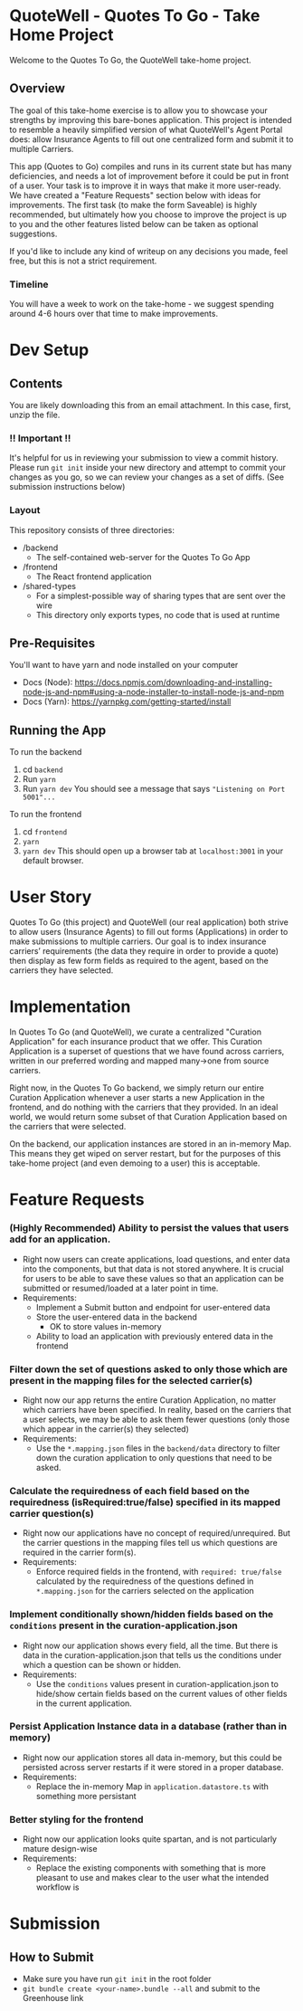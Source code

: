 # QuoteWell - Quotes To Go - Take Home Project

Welcome to the Quotes To Go, the QuoteWell take-home project.

## Overview

The goal of this take-home exercise is to allow you to showcase your strengths by improving this bare-bones application. This project is intended to resemble a heavily simplified version of what QuoteWell's Agent Portal does: allow Insurance Agents to fill out one centralized form and submit it to multiple Carriers.

This app (Quotes to Go) compiles and runs in its current state but has many deficiencies, and needs a lot of improvement before it could be put in front of a user. Your task is to improve it in ways that make it more user-ready. We have created a "Feature Requests" section below with ideas for improvements. The first task (to make the form Saveable) is highly recommended, but ultimately how you choose to improve the project is up to you and the other features listed below can be taken as optional suggestions.

If you'd like to include any kind of writeup on any decisions you made, feel free, but this is not a strict requirement.

### Timeline

You will have a week to work on the take-home - we suggest spending around 4-6 hours over that time to make improvements.

# Dev Setup

## Contents

You are likely downloading this from an email attachment. In this case, first, unzip the file.

### !! Important !!

It's helpful for us in reviewing your submission to view a commit history. Please run `git init` inside your new directory and attempt to commit your changes as you go, so we can review your changes as a set of diffs. (See submission instructions below)

### Layout

This repository consists of three directories:

-   /backend
    -   The self-contained web-server for the Quotes To Go App
-   /frontend
    -   The React frontend application
-   /shared-types
    -   For a simplest-possible way of sharing types that are sent over the wire
    -   This directory only exports types, no code that is used at runtime

## Pre-Requisites

You'll want to have yarn and node installed on your computer

-   Docs (Node): https://docs.npmjs.com/downloading-and-installing-node-js-and-npm#using-a-node-installer-to-install-node-js-and-npm
-   Docs (Yarn): https://yarnpkg.com/getting-started/install

## Running the App

To run the backend

1. cd `backend`
2. Run `yarn`
3. Run `yarn dev`
   You should see a message that says `"Listening on Port 5001"...`

To run the frontend

1. cd `frontend`
2. `yarn`
3. `yarn dev`
   This should open up a browser tab at `localhost:3001` in your default browser.

# User Story

Quotes To Go (this project) and QuoteWell (our real application) both strive to allow users (Insurance Agents) to fill out forms (Applications) in order to make submissions to multiple carriers. Our goal is to index insurance carriers’ requirements (the data they require in order to provide a quote) then display as few form fields as required to the agent, based on the carriers they have selected.

# Implementation

In Quotes To Go (and QuoteWell), we curate a centralized "Curation Application" for each insurance product that we offer. This Curation Application is a superset of questions that we have found across carriers, written in our preferred wording and mapped many->one from source carriers.

Right now, in the Quotes To Go backend, we simply return our entire Curation Application whenever a user starts a new Application in the frontend, and do nothing with the carriers that they provided. In an ideal world, we would return some subset of that Curation Application based on the carriers that were selected.

On the backend, our application instances are stored in an in-memory Map. This means they get wiped on server restart, but for the purposes of this take-home project (and even demoing to a user) this is acceptable.

# Feature Requests

### (Highly Recommended) Ability to persist the values that users add for an application.

-   Right now users can create applications, load questions, and enter data into the components, but that data is not stored anywhere. It is crucial for users to be able to save these values so that an application can be submitted or resumed/loaded at a later point in time.
-   Requirements:
    -   Implement a Submit button and endpoint for user-entered data
    -   Store the user-entered data in the backend
        -   OK to store values in-memory
    -   Ability to load an application with previously entered data in the frontend

### Filter down the set of questions asked to only those which are present in the mapping files for the selected carrier(s)

-   Right now our app returns the entire Curation Application, no matter which carriers have been specified. In reality, based on the carriers that a user selects, we may be able to ask them fewer questions (only those which appear in the carrier(s) they selected)
-   Requirements:
    -   Use the `*.mapping.json` files in the `backend/data` directory to filter down the curation application to only questions that need to be asked.

### Calculate the requiredness of each field based on the requiredness (isRequired:true/false) specified in its mapped carrier question(s)

-   Right now our applications have no concept of required/unrequired. But the carrier questions in the mapping files tell us which questions are required in the carrier form(s).
-   Requirements:
    -   Enforce required fields in the frontend, with `required: true/false` calculated by the requiredness of the questions defined in `*.mapping.json` for the carriers selected on the application

### Implement conditionally shown/hidden fields based on the `conditions` present in the curation-application.json

-   Right now our application shows every field, all the time. But there is data in the curation-application.json that tells us the conditions under which a question can be shown or hidden.
-   Requirements:
    -   Use the `conditions` values present in curation-application.json to hide/show certain fields based on the current values of other fields in the current application.

### Persist Application Instance data in a database (rather than in memory)

-   Right now our application stores all data in-memory, but this could be persisted across server restarts if it were stored in a proper database.
-   Requirements:
    -   Replace the in-memory Map in `application.datastore.ts` with something more persistant

### Better styling for the frontend

-   Right now our application looks quite spartan, and is not particularly mature design-wise
-   Requirements:
    -   Replace the existing components with something that is more pleasant to use and makes clear to the user what the intended workflow is

# Submission

## How to Submit

-   Make sure you have run `git init` in the root folder
-   `git bundle create <your-name>.bundle --all` and submit to the Greenhouse link
